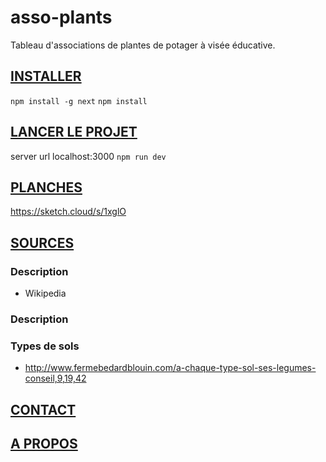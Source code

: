# asso-plants

Tableau d'associations de plantes de potager à visée éducative.

## [INSTALLER](#INSTALLER)

`npm install -g next`
`npm install`

## [LANCER LE PROJET](#LANCERLEPROJET)

server url localhost:3000
`npm run dev`

## [PLANCHES](#PLANCHES)

https://sketch.cloud/s/1xglO

## [SOURCES](#SOURCES)

### Description

- Wikipedia

### Description

### Types de sols

- http://www.fermebedardblouin.com/a-chaque-type-sol-ses-legumes-conseil,9,19,42

## [CONTACT](#CONTACT)

## [A PROPOS](#APROPOS)
